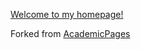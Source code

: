 [Welcome to my homepage!](https://giuliogiaconi.github.io/)

Forked from [AcademicPages](academicpages/academicpages.github.io)

